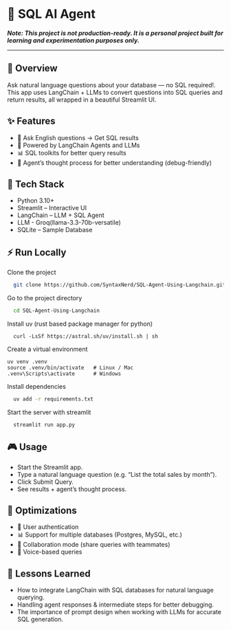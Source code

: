 
# 🤖 SQL AI Agent

***Note: This project is not production-ready. It is a personal project built for learning and experimentation purposes only.***

---
## 🧠 Overview
Ask natural language questions about your database — no SQL required!. This app uses LangChain + LLMs to convert questions into SQL queries and return results, all wrapped in a beautiful Streamlit UI.


## ✨ Features

- 🔎 Ask English questions → Get SQL results
- 🧠 Powered by LangChain Agents and LLMs
- 📊 SQL toolkits for better query results
- 🧾 Agent’s thought process for better understanding (debug-friendly)
## 🚀 Tech Stack

- Python 3.10+
- Streamlit – Interactive UI
- LangChain – LLM + SQL Agent
- LLM - Groq(llama-3.3-70b-versatile)
- SQLite – Sample Database


## ⚡ Run Locally

Clone the project

```bash
  git clone https://github.com/SyntaxNerd/SQL-Agent-Using-Langchain.git
```

Go to the project directory

```bash
  cd SQL-Agent-Using-Langchain
```

Install uv (rust based package manager for python)

```
  curl -LsSf https://astral.sh/uv/install.sh | sh
```

Create a virtual environment

```
uv venv .venv
source .venv/bin/activate   # Linux / Mac
.venv\Scripts\activate      # Windows
```

Install dependencies

```bash
  uv add -r requirements.txt
```

Start the server with streamlit

```bash
  streamlit run app.py
```


## 🎮 Usage

- Start the Streamlit app.
- Type a natural language question (e.g. “List the total sales by month”).
- Click Submit Query.
- See results + agent’s thought process.


## 🌌 Optimizations

- 🔐 User authentication
- 📊 Support for multiple databases (Postgres, MySQL, etc.)
- 🤝 Collaboration mode (share queries with teammates)
- 🎤 Voice-based queries


## 🤝 Lessons Learned

- How to integrate LangChain with SQL databases for natural language querying.
- Handling agent responses & intermediate steps for better debugging.
- The importance of prompt design when working with LLMs for accurate SQL generation.
